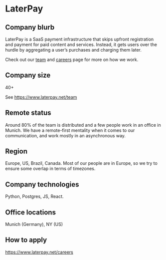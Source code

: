 # LaterPay

## Company blurb

LaterPay is a SaaS payment infrastructure that skips upfront registration and payment for paid content and services. Instead, it gets users over the hurdle by aggregating a user’s purchases and charging them later.

Check out our [team](https://www.laterpay.net/team) and [careers](https://www.laterpay.net/careers/) page for more on how we work.

## Company size

40+

See https://www.laterpay.net/team

## Remote status

Around 80% of the team is distributed and a few people work in an office in Munich. We have a remote-first mentality when it comes to our communication, and work mostly in an asynchronous way.

## Region

Europe, US, Brazil, Canada. Most of our people are in Europe, so we try to ensure some overlap in terms of timezones.

## Company technologies

Python, Postgres, JS, React.

## Office locations

Munich (Germany), NY (US)

## How to apply

https://www.laterpay.net/careers
